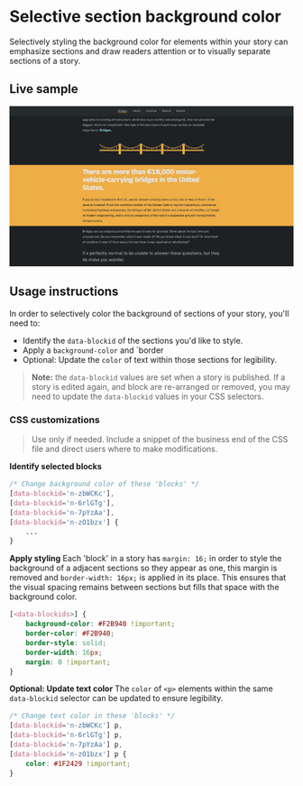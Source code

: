 # Selective section background color
Selectively styling the background color for elements within your story can emphasize sections and draw readers attention or to visually separate sections of a story.

## Live sample
[![Sample selective section color](./assets/sample_section_color.jpg "Sample selective section color")](https://codepen.io/Warren-Davison/pen/vYoyzzm)

## Usage instructions
In order to selectively color the background of sections of your story, you'll need to:
- Identify the `data-blockid` of the sections you'd like to style.
- Apply a `background-color` and `border
- Optional: Update the `color` of text within those sections for legibility.

>**Note:** the `data-blockid` values are set when a story is published. If a story is edited again, and block are re-arranged or removed, you may need to update the `data-blockid` values in your CSS selectors.

### CSS customizations
> Use only if needed. Include a snippet of the business end of the CSS file and direct users where to make modifications.

**Identify selected blocks**
```css
/* Change background color of these 'blocks' */
[data-blockid='n-zbWCKc'],
[data-blockid='n-6rlGTg'],
[data-blockid='n-7pYzAa'],
[data-blockid='n-zO1bzx'] {
    ...
}
```

**Apply styling** Each 'block' in a story has `margin: 16;` in order to style the background of a adjacent sections so they appear as one, this margin is removed and `border-width: 16px;` is applied in its place. This ensures that the visual spacing remains between sections but fills that space with the background color. 
```css
[<data-blockids>] {
    background-color: #F2B940 !important;
    border-color: #F2B940;
    border-style: solid;
    border-width: 16px;
    margin: 0 !important;
}
```

**Optional: Update text color** The `color` of `<p>` elements within the same `data-blockid` selector can be updated to ensure legibility.
```css
/* Change text color in these 'blocks' */
[data-blockid='n-zbWCKc'] p,
[data-blockid='n-6rlGTg'] p,
[data-blockid='n-7pYzAa'] p,
[data-blockid='n-zO1bzx'] p {
    color: #1F2429 !important;
}
```